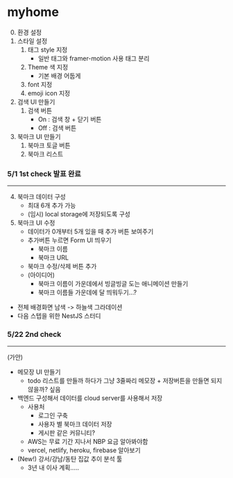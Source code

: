 # myhome

0. 환경 설정
1. 스타일 설정
   1. 태그 style 지정
      - 일반 태그와 framer-motion 사용 태그 분리
   2. Theme 색 지정
      - 기본 배경 어둡게
   3. font 지정
   4. emoji icon 지정
2. 검색 UI 만들기
   1. 검색 버튼
      - On : 검색 창 + 닫기 버튼
      - Off : 검색 버튼
3. 북마크 UI 만들기
   1. 북마크 토글 버튼
   2. 북마크 리스트

###  5/1 1st check 발표 완료 
---

4. 북마크 데이터 구성
   - 최대 6개 추가 가능
   - (임시) local storage에 저장되도록 구성
5. 북마크 UI 수정
   - 데이터가 0개부터 5개 있을 때 추가 버튼 보여주기
   - 추가버튼 누르면 Form UI 띄우기
      - 북마크 이름
      - 북마크 URL
   - 북마크 수정/삭제 버튼 추가 
   - (아이디어) 
      - 북마크 이름이 가운데에서 빙글빙글 도는 애니메이션 만들기
      - 북마크 이름들 가운데에 달 띄워두기...?
      
* 전체 배경화면 남색 -> 하늘색 그라데이션 
* 다음 스텝을 위한 NestJS 스터디

###  5/22 2nd check 
---

(가안) 
* 메모장 UI 만들기 
   - todo 리스트를 만들까 하다가 그냥 3줄짜리 메모장 + 저장버튼을 만들면 되지 않을까? 싶음
* 백엔드 구성해서 데이터를 cloud server를 사용해서 저장
   - 사용처
      - 로그인 구축
      - 사용자 별 북마크 데이터 저장
      - 게시판 같은 커뮤니티?
   - AWS는 무료 기간 지나서 NBP 요금 알아봐야함
   - vercel, netlify, heroku, firebase 알아보기  
* (New!) 강서/강남/동탄 집값 추이 분석 툴
   - 3년 내 이사 계획.....


